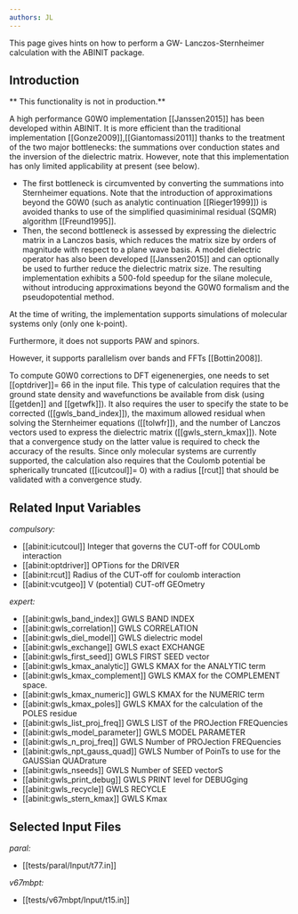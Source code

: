 ```yaml
---
authors: JL
---
```

<!--
This file is automatically generated by mksite.py. All changes will be lost.
Change the input yaml files or the python code
-->

This page gives hints on how to perform a GW- Lanczos-Sternheimer calculation with the ABINIT package.

## Introduction

** This functionality is not in production.**

A high performance G0W0 implementation [[Janssen2015]] has been developed
within ABINIT. It is more efficient than the traditional implementation
[[Gonze2009]],[[Giantomassi2011]] thanks to the treatment of the two major
bottlenecks: the summations over conduction states and the inversion of the
dielectric matrix. However, note that this implementation has only limited
applicability at present (see below).

* The first bottleneck is circumvented by converting the summations into Sternheimer equations. Note that the introduction of approximations beyond the G0W0 (such as analytic continuation [[Rieger1999]]) is avoided thanks to use of the simplified quasiminimal residual (SQMR) algorithm [[Freund1995]].
* Then, the second bottleneck is assessed by expressing the dielectric matrix in a Lanczos basis, which reduces the matrix size by orders of magnitude with respect to a plane wave basis.
A model dielectric operator has also been developed [[Janssen2015]] and can
optionally be used to further reduce the dielectric matrix size. The resulting
implementation exhibits a 500-fold speedup for the silane molecule, without
introducing approximations beyond the G0W0 formalism and the pseudopotential
method.

At the time of writing, the implementation supports simulations of molecular
systems only (only one k-point).

Furthermore, it does not supports PAW and spinors.

However, it supports parallelism over bands and FFTs [[Bottin2008]].

To compute G0W0 corrections to DFT eigenenergies, one needs to set
[[optdriver]]= 66 in the input file. This type of calculation requires that
the ground state density and wavefunctions be available from disk (using
[[getden]] and [[getwfk]]). It also requires the user to specify the state to
be corrected ([[gwls_band_index]]), the maximum allowed residual when solving
the Sternheimer equations ([[tolwfr]]), and the number of Lanczos vectors used
to express the dielectric matrix ([[gwls_stern_kmax]]). Note that a
convergence study on the latter value is required to check the accuracy of the
results. Since only molecular systems are currently supported, the calculation
also requires that the Coulomb potential be spherically truncated
([[icutcoul]]= 0) with a radius [[rcut]] that should be validated with a
convergence study.



## Related Input Variables

*compulsory:*

- [[abinit:icutcoul]]  Integer that governs the CUT-off for COULomb interaction
- [[abinit:optdriver]]  OPTions for the DRIVER
- [[abinit:rcut]]  Radius of the CUT-off for coulomb interaction
- [[abinit:vcutgeo]]  V (potential) CUT-off GEOmetry
 
*expert:*

- [[abinit:gwls_band_index]]  GWLS BAND INDEX
- [[abinit:gwls_correlation]]  GWLS CORRELATION
- [[abinit:gwls_diel_model]]  GWLS dielectric model
- [[abinit:gwls_exchange]]  GWLS exact EXCHANGE
- [[abinit:gwls_first_seed]]  GWLS FIRST SEED vector
- [[abinit:gwls_kmax_analytic]]  GWLS KMAX for the ANALYTIC term
- [[abinit:gwls_kmax_complement]]  GWLS KMAX for the COMPLEMENT space.
- [[abinit:gwls_kmax_numeric]]  GWLS KMAX for the NUMERIC term
- [[abinit:gwls_kmax_poles]]  GWLS KMAX for the calculation of the POLES residue
- [[abinit:gwls_list_proj_freq]]  GWLS LIST of the PROJection FREQuencies
- [[abinit:gwls_model_parameter]]  GWLS MODEL PARAMETER
- [[abinit:gwls_n_proj_freq]]  GWLS Number of PROJection FREQuencies
- [[abinit:gwls_npt_gauss_quad]]  GWLS Number of PoinTs to use for the GAUSSian QUADrature 
- [[abinit:gwls_nseeds]]  GWLS Number of SEED vectorS
- [[abinit:gwls_print_debug]]  GWLS PRINT level for DEBUGging
- [[abinit:gwls_recycle]]  GWLS RECYCLE
- [[abinit:gwls_stern_kmax]]  GWLS Kmax
 

## Selected Input Files

*paral:*

- [[tests/paral/Input/t77.in]]
 
*v67mbpt:*

- [[tests/v67mbpt/Input/t15.in]]
 

